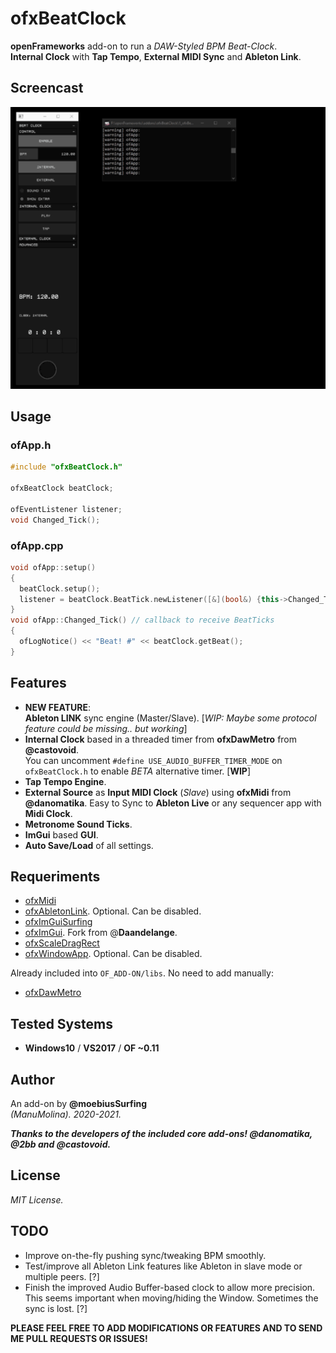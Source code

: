 # ofxBeatClock

**openFrameworks** add-on to run a *DAW-Styled BPM Beat-Clock*.  
**Internal Clock** with **Tap Tempo**, **External MIDI Sync** and **Ableton Link**.  

## Screencast

![GIF](/readme_images/ofxBeatClock.gif?raw=true "gif")  

## Usage

### ofApp.h
```cpp
#include "ofxBeatClock.h"

ofxBeatClock beatClock;

ofEventListener listener;
void Changed_Tick();
```

### ofApp.cpp
```cpp
void ofApp::setup()
{
  beatClock.setup();
  listener = beatClock.BeatTick.newListener([&](bool&) {this->Changed_Tick(); });
}
void ofApp::Changed_Tick() // callback to receive BeatTicks
{
  ofLogNotice() << "Beat! #" << beatClock.getBeat();
}
```

## Features

* **NEW FEATURE**:  
  **Ableton LINK** sync engine (Master/Slave). [*WIP: Maybe some protocol feature could be missing.. but working*]  
* **Internal Clock** based in a threaded timer from **ofxDawMetro** from **@castovoid**.  
You can uncomment ```#define USE_AUDIO_BUFFER_TIMER_MODE``` on ```ofxBeatClock.h``` to enable *BETA* alternative timer. [**WIP**]
* **Tap Tempo Engine**.
* **External Source** as **Input MIDI Clock** (*Slave*) using **ofxMidi** from **@danomatika**. Easy to Sync to **Ableton Live** or any sequencer app with **Midi Clock**.
* **Metronome Sound Ticks**.
* **ImGui** based **GUI**.  
* **Auto Save/Load** of all settings.

## Requeriments

* [ofxMidi](https://github.com/danomatika/ofxMidi)  
* [ofxAbletonLink](https://github.com/2bbb/ofxAbletonLink). Optional. Can be disabled.  
* [ofxImGuiSurfing](https://github.com/moebiussurfing/ofxSurfingImGui)
* [ofxImGui](https://github.com/Daandelange/ofxImGui/). Fork from @**Daandelange**.  
* [ofxScaleDragRect](https://github.com/moebiussurfing/ofxScaleDragRect)  
* [ofxWindowApp](https://github.com/moebiussurfing/ofxWindowApp). Optional. Can be disabled. 

Already included into ```OF_ADD-ON/libs```. No need to add manually:  
* [ofxDawMetro](https://github.com/castovoid/ofxDawMetro)  

## Tested Systems
- **Windows10** / **VS2017** / **OF ~0.11**

## Author
An add-on by **@moebiusSurfing**  
*(ManuMolina). 2020-2021.*

**_Thanks to the developers of the included core add-ons! @danomatika, @2bb and @castovoid._**

## License
*MIT License.*

## TODO
* Improve on-the-fly pushing sync/tweaking BPM smoothly.
* Test/improve all Ableton Link features like Ableton in slave mode or multiple peers. [?]
* Finish the improved Audio Buffer-based clock to allow more precision. This seems important when moving/hiding the Window. Sometimes the sync is lost. [?]

**PLEASE FEEL FREE TO ADD MODIFICATIONS OR FEATURES AND TO SEND ME PULL REQUESTS OR ISSUES!**
